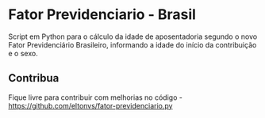 # Fator Previdenciario - Brasil
Script em Python para o cálculo da idade de aposentadoria segundo o novo Fator Previdenciário Brasileiro, informando a idade do início da contribuição e o sexo.

## Contribua

Fique livre para contribuir com melhorias no código - https://github.com/eltonvs/fator-previdenciario.py
